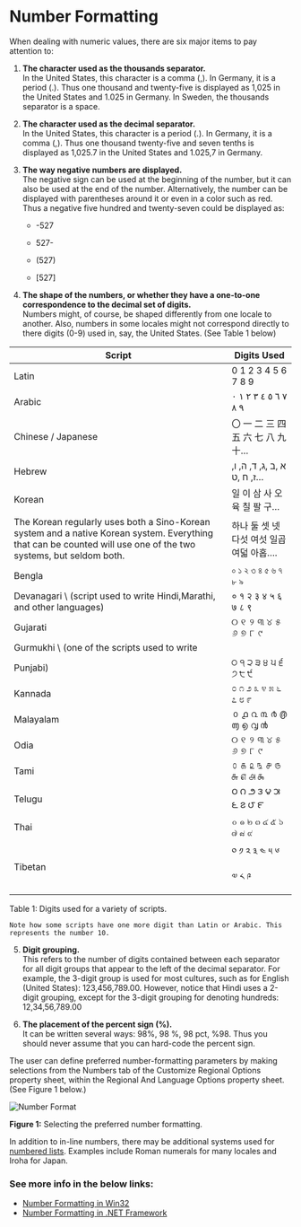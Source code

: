 

# Number Formatting

When dealing with numeric values, there are six major items to pay attention to:

1.  **The character used as the thousands separator.**  
    In the United States, this character is a comma (,). In Germany, it is a period (.). Thus one thousand and twenty-five is displayed as 1,025 in the United States and 1.025 in Germany. In Sweden, the thousands separator is a space.

2.  **The character used as the decimal separator.**  
    In the United States, this character is a period (.). In Germany, it is a comma (,). Thus one thousand twenty-five and seven tenths is displayed as 1,025.7 in the United States and 1.025,7 in Germany.

3.  **The way negative numbers are displayed.**  
    The negative sign can be used at the beginning of the number, but it can also be used at the end of the number. Alternatively, the number can be displayed with parentheses around it or even in a color such as red. Thus a negative five hundred and twenty-seven could be displayed as:  

    -   -527

    -   527-

    -   (527)

    -   [527]

4.  **The shape of the numbers, or whether they have a one-to-one correspondence to the decimal set of digits.**  
    Numbers might, of course, be shaped differently from one locale to another. Also, numbers in some locales might not correspond directly to there digits (0-9) used in, say, the United States. (See Table 1 below)

| **Script**                        | **Digits Used**                   |
|-----------------------------------|-----------------------------------|
| Latin                             | 0 1 2 3 4 5 6 7 8 9               |
| Arabic                            | ٠‎ ١‎ ٢‎ ٣‎ ٤‎ ٥‎ ٦‎ ٧‎ ٨‎ ٩      |
| Chinese / Japanese                | 〇 一 二 三 四 五 六 七 八 九 十… |
| Hebrew                            | א ,ב ,ג, ד, ה, ו, ז, ח ,ט…        |
| Korean                            | 일 이 삼 사 오 육 칠 팔 구…       |
| The Korean regularly uses both a Sino-Korean system and a native Korean system. Everything that can be counted will use one of the two systems, but seldom both. | 하나 둘 셋 넷 다섯 여섯 일곱 여덟 아홉…. |
| Bengla                            | ০ ১ ২ ৩ ৪ ৫ ৬ ৭ ৮ ৯               |
| Devanagari \ (script used to write Hindi,Marathi, and other languages)                       | ० १ २ ३ ४ ५ ६ ७ ८ ९ |
| Gujarati                          | ୦ ୧ ୨ ୩ ୪ ୫ ୬ ୭ ୮ ୯               |
| Gurmukhi \ (one of the scripts used to write |                                   |
| Punjabi)                        | ੦ ੧ ੨ ੩ ੪ ੫ ੬ ੭ ੮ ੯               |
| Kannada                           | ೦ ೧ ೨ ೩ ೪ ೫ ೬ ೭ ೮ ೯               |
| Malayalam                         | ൦ ൧ ൨ ൩ ൪ ൫ ൬ ൭ ൮ ൯               |
| Odia                              | ୦ ୧ ୨ ୩ ୪ ୫ ୬ ୭ ୮ ୯               |
| Tami                              | ௦ ௧ ௨ ௩ ௪ ௫ ௬ ௭ ௮ ௯               |
| Telugu                            | ౦ ౧ ౨ ౩ ౪ ౫ ౬ ౭ ౮ ౯               |
| Thai                              | ๐ ๑ ๒ ๓ ๔ ๕ ๖ ๗ ๘ ๙               |
| Tibetan                           | ༠ ༡ ༢ ༣ ༤ ༥ ༦ ༧ ༨ ༩               |

Table 1: Digits used for a variety of scripts.

    Note how some scripts have one more digit than Latin or Arabic. This represents the number 10.

5.  **Digit grouping.**  
    This refers to the number of digits contained between each separator for all digit groups that appear to the left of the decimal separator. For example, the 3-digit group is used for most cultures, such as for English (United States): 123,456,789.00. However, notice that Hindi uses a 2-digit grouping, except for the 3-digit grouping for denoting hundreds: 12,34,56,789.00

6.  **The placement of the percent sign (%).**  
    It can be written several ways: 98%, 98 %, 98 pct, %98. Thus you should never assume that you can hard-code the percent sign.

The user can define preferred number-formatting parameters by making selections from the Numbers tab of the Customize Regional Options property sheet, within the Regional And Language Options property sheet. (See Figure 1 below.)

![Number Format](/media/hubs/globalization/IC848906.jpg "Number Format") 

**Figure 1:** Selecting the preferred number formatting.

In addition to in-line numbers, there may be additional systems used for [numbered lists](https://support.office.com/en-us/article/Create-a-bulleted-or-numbered-list-9ff81241-58a8-4d88-8d8c-acab3006a23e). Examples include Roman numerals for many locales and Iroha for Japan.

### See more info in the below links:

 - [Number Formatting in Win32](number-formatting-in-win32.md)
 - [Number Formatting in .NET Framework](number-formatting-in-dotnet-framework.md)



